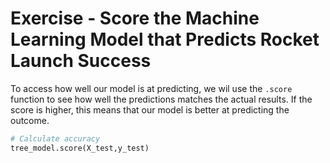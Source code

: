 # Exercise - Score the Machine Learning Model that Predicts Rocket Launch Success

To access how well our model is at predicting, we wil use the `.score` function to see how well the predictions matches the actual results. If the score is higher, this means that our model is better at predicting the outcome.

```Python
# Calculate accuracy
tree_model.score(X_test,y_test)
```
